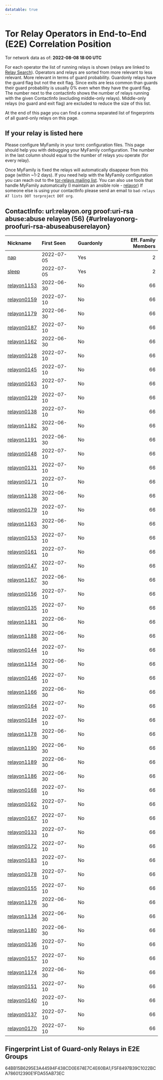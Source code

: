 ```yaml
---
datatable: true
---
```



# Tor Relay Operators in End-to-End (E2E) Correlation Position

Tor network data as of: **2022-08-08 18:00 UTC**

For each operator the list of running relays is shown (relays are linked to [Relay Search](https://metrics.torproject.org/rs.html)).
Operators and relays are sorted from more relevant to less relevant. More relevant in terms of guard probability.
Guardonly relays have the guard flag but not the exit flag.
Since exits are less common than guards their guard probability is usually 0% even when they have the guard flag.
The number next to the contactinfo shows the number of relays running with the given ContactInfo (excluding middle-only relays).
Middle-only relays (no guard and exit flag) are excluded to reduce the size of this list.

At the end of this page you can find a comma separated list of fingerprints of all guard-only relays on this page.

## If your relay is listed here
Please configure MyFamily in your torrc configuration files.
This page should help you with debugging your MyFamily configuration. The number in the last column should equal to the number of
relays you operate (for every relay).

Once MyFamily is fixed the relays will automatically disappear from this page (within ~1-2 days).
If you need help with the MyFamily configuration you can reach out to the
[tor-relays mailing list](https://lists.torproject.org/cgi-bin/mailman/listinfo/tor-relays).
You can also use tools that handle MyFamily automatically (I maintain an ansible role - 
[relayor](https://medium.com/@nusenu/deploying-tor-relays-with-ansible-6612593fa34d))
If someone else is using your contactInfo please send an email to ```bad-relays AT lists DOT torproject DOT org```.


## ContactInfo: url:relayon.org proof:uri-rsa abuse:abuse relayon (56) {#urlrelayonorg-proofuri-rsa-abuseabuserelayon}

| Nickname                                                                                               | First Seen   | Guardonly   |   Eff. Family Members |
|:-------------------------------------------------------------------------------------------------------|:-------------|:------------|----------------------:|
| [nap](https://metrics.torproject.org/rs.html#details/F5F8497B39C1022BCA786012390E1FDA55AB73EC)         | 2022-07-05   | Yes         |                     2 |
| [sleep](https://metrics.torproject.org/rs.html#details/64BB15B6295E3A44594F438CD0E674E7C4E60BA1)       | 2022-07-05   | Yes         |                     2 |
| [relayon1153](https://metrics.torproject.org/rs.html#details/066CD2C493E4DF7300B2731EAF7E317433262591) | 2022-06-30   | No          |                    66 |
| [relayon0159](https://metrics.torproject.org/rs.html#details/07A2ADB079E1440927020D23B47B4358CCA585A8) | 2022-07-10   | No          |                    66 |
| [relayon1179](https://metrics.torproject.org/rs.html#details/0CA3677DCF4314403CE148859EE5553F9ADFD66E) | 2022-06-30   | No          |                    66 |
| [relayon0187](https://metrics.torproject.org/rs.html#details/0EC0515743B4C2883F908C528774A6E12E613B85) | 2022-07-10   | No          |                    66 |
| [relayon1162](https://metrics.torproject.org/rs.html#details/145E18875623BA0C7AD51EE8B1B9CF5121C071CD) | 2022-06-30   | No          |                    66 |
| [relayon0128](https://metrics.torproject.org/rs.html#details/16A2165A0B0FD4BF24A337373378863E3A7633A2) | 2022-07-10   | No          |                    66 |
| [relayon0145](https://metrics.torproject.org/rs.html#details/22552EC1CEA14A6B418FA9E8479EDEFB079535F1) | 2022-07-10   | No          |                    66 |
| [relayon0163](https://metrics.torproject.org/rs.html#details/26C57F06BDECFF9968F65805CD9ECC9036B02AA9) | 2022-07-10   | No          |                    66 |
| [relayon0129](https://metrics.torproject.org/rs.html#details/293F149DD1971492E31779AA12CCE7C545BF5088) | 2022-07-10   | No          |                    66 |
| [relayon0138](https://metrics.torproject.org/rs.html#details/331CEE19F311204CB732FF8DB5694C4DF32F3B26) | 2022-07-10   | No          |                    66 |
| [relayon1182](https://metrics.torproject.org/rs.html#details/366BC2B590CAD9C50DC05E2BBC3F3D7C8FD27EF1) | 2022-06-30   | No          |                    66 |
| [relayon1191](https://metrics.torproject.org/rs.html#details/3734660DC6F7EA1116BFCB80FC23FAC5680BD801) | 2022-06-30   | No          |                    66 |
| [relayon0148](https://metrics.torproject.org/rs.html#details/3C363C8B45D21ED2C656A0ED73B947F5469C5199) | 2022-07-10   | No          |                    66 |
| [relayon0131](https://metrics.torproject.org/rs.html#details/42CFF0CAAF7EB5E86B358DB047DCFE53B64856EB) | 2022-07-10   | No          |                    66 |
| [relayon0171](https://metrics.torproject.org/rs.html#details/48020D412674B13B083B9FF0A61222D121C67868) | 2022-07-10   | No          |                    66 |
| [relayon1138](https://metrics.torproject.org/rs.html#details/4CEEB0CE90FF70CB54CEE37EAFCE176661231512) | 2022-06-30   | No          |                    66 |
| [relayon0179](https://metrics.torproject.org/rs.html#details/4F56DE76CDC2A296B6D637949207F904E5A20C21) | 2022-07-10   | No          |                    66 |
| [relayon1163](https://metrics.torproject.org/rs.html#details/516F91CA7078106E1F08D9EBACB7715E9F850E5B) | 2022-06-30   | No          |                    66 |
| [relayon0153](https://metrics.torproject.org/rs.html#details/54ACB278AA2ABD96F9150AB72B08A8A8B1E4A659) | 2022-07-10   | No          |                    66 |
| [relayon0161](https://metrics.torproject.org/rs.html#details/57D0CA93B069DCCC2C34BED2BDCBC71AF8C89D3F) | 2022-07-10   | No          |                    66 |
| [relayon0147](https://metrics.torproject.org/rs.html#details/6854BE1FF67606E28B6A500C25BE3CFCE4F53DD0) | 2022-07-10   | No          |                    66 |
| [relayon1167](https://metrics.torproject.org/rs.html#details/6B612712814AED2F1C307DD0E87D2CCF5C3DE4D4) | 2022-06-30   | No          |                    66 |
| [relayon0156](https://metrics.torproject.org/rs.html#details/7C34BB94624DD1194CAD0083ACB9251AEBE3BF8C) | 2022-07-10   | No          |                    66 |
| [relayon0135](https://metrics.torproject.org/rs.html#details/7CC686289752FDA026E8B22246EDE0979D1B7B04) | 2022-07-10   | No          |                    66 |
| [relayon1181](https://metrics.torproject.org/rs.html#details/8132DD2EFA6D048CB9D050C78453F5C8D8CCAF65) | 2022-06-30   | No          |                    66 |
| [relayon1188](https://metrics.torproject.org/rs.html#details/8703530C5CEFF9E68B6E9AF75432A390C6314C44) | 2022-06-30   | No          |                    66 |
| [relayon0144](https://metrics.torproject.org/rs.html#details/872D0A0DEBE914EC3C3E3105B7A8CC157662FA68) | 2022-07-10   | No          |                    66 |
| [relayon1154](https://metrics.torproject.org/rs.html#details/8F52E0177AD35F590C5B83960AA11ED00F72629A) | 2022-06-30   | No          |                    66 |
| [relayon0146](https://metrics.torproject.org/rs.html#details/914B3AB3FCF39CEBE15FFF743C0AC1614591E966) | 2022-07-10   | No          |                    66 |
| [relayon1166](https://metrics.torproject.org/rs.html#details/928F3A31CE726451DAD32316DE91D5FB6F8C10D5) | 2022-06-30   | No          |                    66 |
| [relayon0164](https://metrics.torproject.org/rs.html#details/92B1634A7D1C35DDCEB34E0FC1229602D0AEDFB4) | 2022-07-10   | No          |                    66 |
| [relayon0184](https://metrics.torproject.org/rs.html#details/993D31DDD72EFF8C3FBC5A4899DF85E062E4E0CA) | 2022-07-10   | No          |                    66 |
| [relayon1178](https://metrics.torproject.org/rs.html#details/9AABDF5A8E5D546663A91788ECFD9C484740D761) | 2022-06-30   | No          |                    66 |
| [relayon1190](https://metrics.torproject.org/rs.html#details/9AE8F54ED4802B92B86EC085C2AF57A29CD89445) | 2022-06-30   | No          |                    66 |
| [relayon1189](https://metrics.torproject.org/rs.html#details/A1981F6980AC1AF9756940660267C01D11E15B02) | 2022-06-30   | No          |                    66 |
| [relayon1186](https://metrics.torproject.org/rs.html#details/A1B87E05A094BF1302580F7465DAAE011516F345) | 2022-06-30   | No          |                    66 |
| [relayon0168](https://metrics.torproject.org/rs.html#details/A4FE9A1F6A7EB6A002A1F3DFA313A43390E22C6F) | 2022-07-10   | No          |                    66 |
| [relayon0162](https://metrics.torproject.org/rs.html#details/B4C4989666384C40914197A767E1D1D299E73676) | 2022-07-10   | No          |                    66 |
| [relayon0167](https://metrics.torproject.org/rs.html#details/B60B94FC0FD8DF6F2D9C611F77FC7EF66646A45C) | 2022-07-10   | No          |                    66 |
| [relayon0133](https://metrics.torproject.org/rs.html#details/B6BAB95C30B2A1FF75B80B5E2B0895B97FF87D2F) | 2022-07-10   | No          |                    66 |
| [relayon0172](https://metrics.torproject.org/rs.html#details/C6B47E1F0D3C75F36FA00CF63ABABB984DD13A1A) | 2022-07-10   | No          |                    66 |
| [relayon0183](https://metrics.torproject.org/rs.html#details/CE6511968ACAA43402638D66A2FAC5F32F9A45C4) | 2022-07-10   | No          |                    66 |
| [relayon0178](https://metrics.torproject.org/rs.html#details/D1C45FAAD766E810EDA2401335CC8EBDE8EA8526) | 2022-07-10   | No          |                    66 |
| [relayon0155](https://metrics.torproject.org/rs.html#details/D4CFB23D6880135B8BF20C820E59C34029153432) | 2022-07-10   | No          |                    66 |
| [relayon1176](https://metrics.torproject.org/rs.html#details/D4DD41FE36887E19C90B597F8A79C683DD03A3E7) | 2022-06-30   | No          |                    66 |
| [relayon1134](https://metrics.torproject.org/rs.html#details/DA22C0B589959ADD14D16606B9A2A512CED61C4F) | 2022-06-30   | No          |                    66 |
| [relayon1180](https://metrics.torproject.org/rs.html#details/DA87AB571885FB7E9B47F66EBE5D1E3F2EF6DFFE) | 2022-06-30   | No          |                    66 |
| [relayon0136](https://metrics.torproject.org/rs.html#details/DEAFF8BA64CC7898AFC5D94A1BCFA87FFFCF5657) | 2022-07-10   | No          |                    66 |
| [relayon0157](https://metrics.torproject.org/rs.html#details/E53683EDF846E6D27C6685FA481935FB16339526) | 2022-07-10   | No          |                    66 |
| [relayon1174](https://metrics.torproject.org/rs.html#details/E8CF570B4AB439D57A618B07B44667711A811828) | 2022-06-30   | No          |                    66 |
| [relayon0151](https://metrics.torproject.org/rs.html#details/EA6BD20181D488A83B25541275B374F5BA1AA45A) | 2022-07-10   | No          |                    66 |
| [relayon0140](https://metrics.torproject.org/rs.html#details/F211A7031A14FB0DA13D467F6C1B98FDC3F2A559) | 2022-07-10   | No          |                    66 |
| [relayon0137](https://metrics.torproject.org/rs.html#details/F9408C144B36D78A47BABB0BB53DFF671D23BE51) | 2022-07-10   | No          |                    66 |
| [relayon0170](https://metrics.torproject.org/rs.html#details/FF450F683B7BE494703B90827DB2DBD05B624471) | 2022-07-10   | No          |                    66 |


## Fingerprint List of Guard-only Relays in E2E Groups

64BB15B6295E3A44594F438CD0E674E7C4E60BA1,F5F8497B39C1022BCA786012390E1FDA55AB73EC